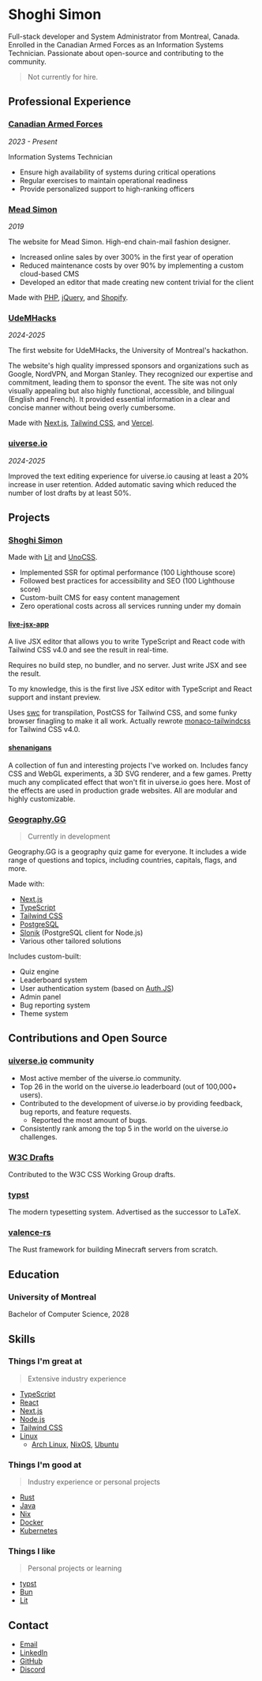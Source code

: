 # Shoghi Simon

Full-stack developer and System Administrator from Montreal, Canada. Enrolled in the Canadian Armed Forces as an Information Systems Technician. Passionate about open-source and contributing to the community.

> Not currently for hire.

## Professional Experience

### [Canadian Armed Forces](https://forces.ca)

*2023 - Present*

Information Systems Technician

- Ensure high availability of systems during critical operations
- Regular exercises to maintain operational readiness
- Provide personalized support to high-ranking officers

### [Mead Simon](https://meadsimon.ca)

*2019*

The website for Mead Simon. High-end chain-mail fashion designer.

- Increased online sales by over 300% in the first year of operation
- Reduced maintenance costs by over 90% by implementing a custom cloud-based CMS
- Developed an editor that made creating new content trivial for the client

Made with [PHP](https://www.php.net), [jQuery](https://jquery.com), and [Shopify](https://www.shopify.com).

### [UdeMHacks](https://udemhacks.com)

*2024-2025*

The first website for UdeMHacks, the University of Montreal's hackathon.

The website's high quality impressed sponsors and organizations such as Google, NordVPN, and Morgan Stanley. They recognized our expertise and commitment, leading them to sponsor the event. The site was not only visually appealing but also highly functional, accessible, and bilingual (English and French). It provided essential information in a clear and concise manner without being overly cumbersome.

Made with [Next.js](https://nextjs.org), [Tailwind CSS](https://tailwindcss.com), and [Vercel](https://vercel.com).

### [uiverse.io](https://uiverse.io)

*2024-2025*

Improved the text editing experience for uiverse.io causing at least a 20% increase in user retention. Added automatic saving which reduced the number of lost drafts by at least 50%.

## Projects

### [Shoghi Simon](https://shoghisimon.ca)

Made with [Lit](https://lit.dev) and [UnoCSS](https://unocss.com).

- Implemented SSR for optimal performance (100 Lighthouse score)
- Followed best practices for accessibility and SEO (100 Lighthouse score)
- Custom-built CMS for easy content management
- Zero operational costs across all services running under my domain

#### [live-jsx-app](https://live-jsx-app.shoghisimon.ca)

A live JSX editor that allows you to write TypeScript and React code with Tailwind CSS v4.0 and see the result in real-time.

Requires no build step, no bundler, and no server. Just write JSX and see the result.

To my knowledge, this is the first live JSX editor with TypeScript and React support and instant preview.

Uses [swc](https://swc.rs) for transpilation, PostCSS for Tailwind CSS, and some funky browser finagling to make it all work. Actually rewrote [monaco-tailwindcss](https://github.com/remcohaszing/monaco-tailwindcss) for Tailwind CSS v4.0.

#### [shenanigans](https://shenanigans.shoghisimon.ca)

A collection of fun and interesting projects I've worked on. Includes fancy CSS and WebGL experiments, a 3D SVG renderer, and a few games. Pretty much any complicated effect that won't fit in uiverse.io goes here. Most of the effects are used in production grade websites. All are modular and highly customizable.

### [Geography.GG](https://geography.gg)

> Currently in development

Geography.GG is a geography quiz game for everyone. It includes a wide range of questions and topics, including countries, capitals, flags, and more.

Made with:

- [Next.js](https://nextjs.org)
- [TypeScript](https://www.typescriptlang.org)
- [Tailwind CSS](https://tailwindcss.com)
- [PostgreSQL](https://www.postgresql.org)
- [Slonik](https://github.com/gajus/slonik) (PostgreSQL client for Node.js)
- Various other tailored solutions

Includes custom-built:

- Quiz engine
- Leaderboard system
- User authentication system (based on [Auth.JS](https://authjs.dev))
- Admin panel
- Bug reporting system
- Theme system

## Contributions and Open Source

### [uiverse.io](https://uiverse.io) community

- Most active member of the uiverse.io community.
- Top 26 in the world on the uiverse.io leaderboard (out of 100,000+ users).
- Contributed to the development of uiverse.io by providing feedback, bug reports, and feature requests.
  - Reported the most amount of bugs.
- Consistently rank among the top 5 in the world on the uiverse.io challenges.

### [W3C Drafts](https://github.com/w3c/csswg-drafts)

Contributed to the W3C CSS Working Group drafts.

### [typst](https://typst.app)

The modern typesetting system. Advertised as the successor to LaTeX.

### [valence-rs](https://valence.rs)

The Rust framework for building Minecraft servers from scratch.

## Education

### University of Montreal

Bachelor of Computer Science, 2028

## Skills

### Things I'm great at

> Extensive industry experience

- [TypeScript](https://www.typescriptlang.org)
- [React](https://react.dev)
- [Next.js](https://nextjs.org)
- [Node.js](https://nodejs.org)
- [Tailwind CSS](https://tailwindcss.com)
- [Linux](https://www.linux.org)
  - [Arch Linux](https://archlinux.org), [NixOS](https://nixos.org), [Ubuntu](https://ubuntu.com)

### Things I'm good at

> Industry experience or personal projects

- [Rust](https://www.rust-lang.org)
- [Java](https://www.java.com)
- [Nix](https://nixos.org)
- [Docker](https://www.docker.com)
- [Kubernetes](https://kubernetes.io)

### Things I like

> Personal projects or learning

- [typst](https://typst.app)
- [Bun](https://bun.sh)
- [Lit](https://lit.dev)

## Contact

- [Email](mailto:contact@shoghisimon.ca)
- [LinkedIn](https://www.linkedin.com/in/shoghi-simon-7a5859180/)
- [GitHub](https://github.com/SelfMadeSystem)
- [Discord](https://discord.com/users/299298175825739776)
